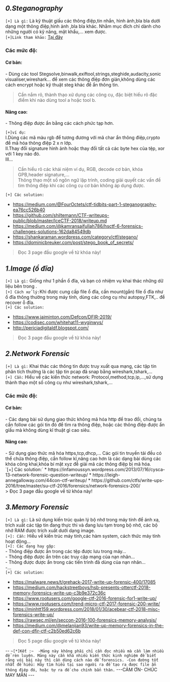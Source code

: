 ***<h2>0.Steganography</h2>***

  `[+] Là gì:` Là kỹ thuật giấu các thông điệp,tin nhắn, hình ảnh,bla bla dưới dạng một thông điệp,hình ảnh ,bla bla khác. Nhằm mục đích chỉ dành cho những người có kỹ năng, mật khẩu,... xem được.</br>
  `[+]Link tham khảo:` [Tại đây](https://whitehat.vn/threads/forensic-6-steganography.2409/) </br>
     <h3>Các mức độ:</h3>
        <h4>Cơ bản:</h4>
                - Dùng các tool Stegsolve,binwalk,exiftool,strings,steghide,audacity,sonic visualiser,wireshark... để xem các thông điệp đơn giản,không dùng các cách encrypt hoặc kỹ thuật steg khác để ẩn thông tin.</br>
   > Cần nắm rõ, thành thạo xử dụng các công cụ, đặc biệt hiểu rõ đặc điểm khi nào dùng tool a hoặc tool b.</br>
   
 <h4>Nâng cao:</h4>
 - Thông điệp được ẩn bằng các cách phức tạp hơn.</br>
                
 `[+]ví dụ:`</br>
          I.Dùng các mã màu rgb để tương đương với mã char ẩn thông điệp,crypto để mã hóa thông điệp 2 x n lớp. </br>
          II.Thay đổi signature hình ảnh hoặc thay đổi tất cả các byte hex của tệp, xor với 1 key nào đó. </br>
          III... </br>
   > Cần hiểu rõ các khái niệm ví dụ, RGB, decode cơ bản, khóa GPB,header signature,... </br>
   > Thông thạo một số ngôn ngữ lập trình, coding giải quyết các vấn đề tìm thông điệp khi các công cụ cơ bản không áp dụng được. </br>
  
 `[+] Các solution:`
* https://medium.com/@FourOctets/ctf-tidbits-part-1-steganography-ea76cc526b40
* https://github.com/shiltemann/CTF-writeups-public/blob/master/IceCTF-2018/writeup.md
* https://medium.com/@kamransaifullah786/hsctf-6-forensics-challenges-solutions-162da84549db
* https://shankaraman.wordpress.com/category/ctf/stegano/
* https://dominicbreuker.com/post/stego_book_of_secrets/ </br>

> Đọc 3 page đầu google về từ khóa này!</br>
   
***<h2>1.Image (ổ đĩa)</h2>***
  `[+] Là gì:` Giống như 1 phần ổ đĩa, và bạn có nhiệm vụ khai thác những dữ liệu bên trong . </br>
  `[+] Cách xử lý:`Khi được cung cấp file ổ đĩa, cần mount(gắn) file ổ đĩa như ổ đĩa thông thường trong máy tính, dùng các công cụ như autopsy,FTK,.. để recover ỗ đĩa. </br>
  `[+] Các solution:`
  * https://www.jaiminton.com/Defcon/DFIR-2019/
  * https://codisec.com/whitehat11-wyginwys/
  * http://periciadigitaldf.blogspot.com/ </br>
   > Đọc 3 page đầu google về từ khóa này!</br>
   
***<h2>2.Network Forensic</h2>***
  `[+] Là gì:` Khai thác các thông tin được truy xuất qua mạng, các tập tin phân tích thường là các tập tin pcap đã snap bằng wireshark,tshark,... </br>
  `[+] Cần:` Hiểu về các kiến thức network: Protocol,method,tcp,ip,...,sử dụng thành thạo một số công cụ như wireshark,tshark,... </br>
  <h3>Các mức độ:</h3>
  <h4>Cơ bản:</h4>
      - Các dạng bài sử dụng giao thức không mã hóa http để trao đổi, chúng ta cần follow các gói tin đó để tìm ra thông điệp, hoặc các thông điệp được ẩn giấu mà không dùng kĩ thuật gì cao siêu.</br>
  <h4>Nâng cao:</h4>
      - Sử dụng giao thức mã hóa https,tcp,dhcp,... Các gói tin truyền tải đều có thể chứa thông điệp, cần follow kĩ,nâng cao hơn là các dạng bài dùng các khóa công khai,khóa bí mật xyz đễ giải mã các thông điệp bị mã hóa. </br>
  `[+] Các solution:`
  * https://infamoussyn.wordpress.com/2013/07/16/cysca-13-network-forensic-question-writeup/
  * https://leigh-annegalloway.com/44con-ctf-writeup/
  * https://github.com/ctfs/write-ups-2016/tree/master/su-ctf-2016/forensics/network-forensics-200/ </br>
   > Đọc 3 page đầu google về từ khóa này!</br>
   
***<h2>3.Memory Forensic</h2>***
  `[+] Là gì:` Là sử dụng kiến trúc quản lý bộ nhớ trong máy tính để ánh xạ, trích xuất các tập tin đang thực thi và đang lưu tạm trong bộ nhớ, các bộ nhớ RAM được trích xuất dưới dạng image.</br>
  `[+]: Cần:` Hiểu về kiến trúc máy tính,các hàm system, cách thức máy tính hoạt động...</br>
  `[+]: Các dạng hay gặp:`</br>
      - Thông điệp được ẩn trong các tệp được lưu trong máy... </br>
      - Thông điệp được ẩn trên các truy cập mạng của nạn nhân... </br>
      - Thông được được ẩn trong các tiến trình đã dùng của nạn nhân... <br>
      -...</br>
   `[+] Các solution:`
  * https://malware.news/t/grehack-2017-write-up-forensic-400/17085
  * https://medium.com/hackstreetboys/hsb-presents-otterctf-2018-memory-forensics-write-up-c3b9e372c36c
  * https://www.rootusers.com/google-ctf-2016-forensic-for1-write-up/
  * https://www.rootusers.com/trend-micro-ctf-2017-forensic-200-write/
  * https://minhtt159.wordpress.com/2018/01/30/acebear-ctf-2018-misc-forensics-write-up/
  * https://rawsec.ml/en/seccon-2016-100-forensics-memory-analysis/
  * https://medium.com/@melanijan93/write-up-memory-forensics-in-the-def-con-dfir-ctf-c2b50ed62c6b </br>
   > Đọc 5 page đầu google về từ khóa này!</br>
    
--
 `~[*]Kết :~ 
 -Mảng này không phãi chỉ cần đọc nhiều mà cần làm nhiều để rèn luyện. Mảng này cần khá nhiều kiến thức kinh nghiệm để biết rằng vói bài này thì cần dùng cách nào để forensics.
 -Con đường tốt nhất để hiểu: Hãy tìm hiểu tại sao người ra đề tạo ra được file ẩn thông điệp đó, hoặc tự ra đề cho chính bẩn thân.`
---CẢM ƠN- CHÚC MAY MẮN ---
